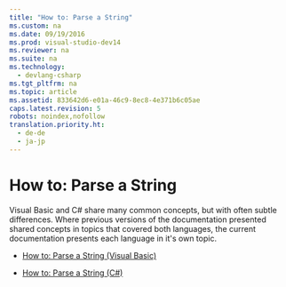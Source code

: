 ```yaml
---
title: "How to: Parse a String"
ms.custom: na
ms.date: 09/19/2016
ms.prod: visual-studio-dev14
ms.reviewer: na
ms.suite: na
ms.technology: 
  - devlang-csharp
ms.tgt_pltfrm: na
ms.topic: article
ms.assetid: 833642d6-e01a-46c9-8ec8-4e371b6c05ae
caps.latest.revision: 5
robots: noindex,nofollow
translation.priority.ht: 
  - de-de
  - ja-jp
---
```

# How to: Parse a String
Visual Basic and C# share many common concepts, but with often subtle differences. Where previous versions of the documentation presented shared concepts in topics that covered both languages, the current documentation presents each language in it's own topic.  
  
-   [How to: Parse a String (Visual Basic)](../vs140/How-to--Parse-a-String--Visual-Basic-.md)  
  
-   [How to: Parse a String (C#)](../vs140/How-to--Parse-a-String--C#-.md)